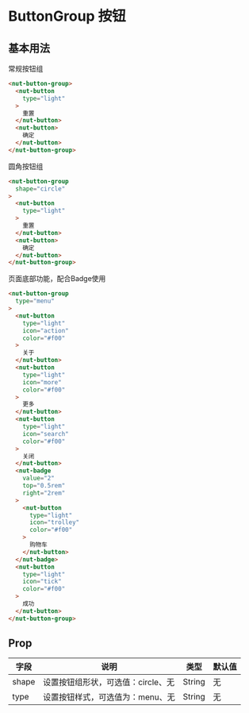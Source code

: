 # ButtonGroup 按钮

## 基本用法

常规按钮组

```html
<nut-button-group>
  <nut-button 
    type="light"
  >
    重置
  </nut-button>
  <nut-button>
    确定
  </nut-button>
</nut-button-group>
```

圆角按钮组

```html
<nut-button-group 
  shape="circle"
>
  <nut-button 
    type="light"
  >
    重置
  </nut-button>
  <nut-button>
    确定
  </nut-button>
</nut-button-group>
```

页面底部功能，配合Badge使用

``` html
<nut-button-group 
  type="menu"
>
  <nut-button 
    type="light" 
    icon="action" 
    color="#f00"
  >
    关于
  </nut-button>
  <nut-button 
    type="light" 
    icon="more" 
    color="#f00"
  >
    更多
  </nut-button>
  <nut-button 
    type="light" 
    icon="search" 
    color="#f00"
  >
    关闭
  </nut-button>
  <nut-badge 
    value="2" 
    top="0.5rem" 
    right="2rem"
  >
    <nut-button 
      type="light" 
      icon="trolley" 
      color="#f00"
    >
      购物车
    </nut-button>
  </nut-badge>      
  <nut-button 
    type="light" 
    icon="tick" 
    color="#f00"
  >
    成功
  </nut-button>
</nut-button-group>
```

## Prop

| 字段 | 说明 | 类型 | 默认值
|----- | ----- | ----- | ----- 
| shape | 设置按钮组形状，可选值：circle、无 | String | 无
| type | 设置按钮样式，可选值为：menu、无 | String | 无
